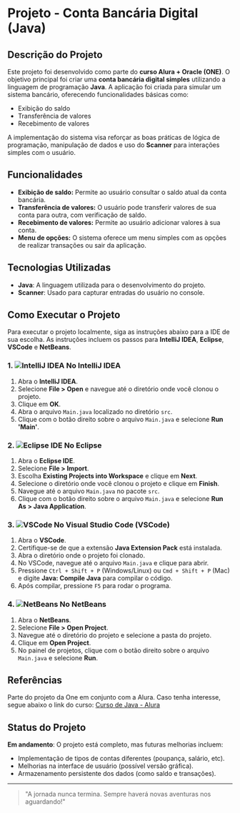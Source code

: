# Projeto - Conta Bancária Digital (Java)

## Descrição do Projeto

Este projeto foi desenvolvido como parte do **curso Alura + Oracle (ONE)**. O objetivo principal foi criar uma **conta bancária digital simples** utilizando a linguagem de programação **Java**. A aplicação foi criada para simular um sistema bancário, oferecendo funcionalidades básicas como:
- Exibição do saldo
- Transferência de valores
- Recebimento de valores

A implementação do sistema visa reforçar as boas práticas de lógica de programação, manipulação de dados e uso do **Scanner** para interações simples com o usuário.

## Funcionalidades

- **Exibição de saldo:** Permite ao usuário consultar o saldo atual da conta bancária.
- **Transferência de valores:** O usuário pode transferir valores de sua conta para outra, com verificação de saldo.
- **Recebimento de valores:** Permite ao usuário adicionar valores à sua conta.
- **Menu de opções:** O sistema oferece um menu simples com as opções de realizar transações ou sair da aplicação.

## Tecnologias Utilizadas

- **Java**: A linguagem utilizada para o desenvolvimento do projeto.
- **Scanner**: Usado para capturar entradas do usuário no console.

## Como Executar o Projeto

Para executar o projeto localmente, siga as instruções abaixo para a IDE de sua escolha. As instruções incluem os passos para **IntelliJ IDEA**, **Eclipse**, **VSCode** e **NetBeans**.

### 1. ![IntelliJ IDEA](https://upload.wikimedia.org/wikipedia/commons/thumb/9/9b/IntelliJ_IDEA_Logo.svg/1024px-IntelliJ_IDEA_Logo.svg.png) **No IntelliJ IDEA**

1. Abra o **IntelliJ IDEA**.
2. Selecione **File > Open** e navegue até o diretório onde você clonou o projeto.
3. Clique em **OK**.
4. Abra o arquivo `Main.java` localizado no diretório `src`.
5. Clique com o botão direito sobre o arquivo `Main.java` e selecione **Run 'Main'**.

### 2. ![Eclipse IDE](https://upload.wikimedia.org/wikipedia/commons/thumb/4/48/Eclipse_Logo.svg/220px-Eclipse_Logo.svg.png) **No Eclipse**

1. Abra o **Eclipse IDE**.
2. Selecione **File > Import**.
3. Escolha **Existing Projects into Workspace** e clique em **Next**.
4. Selecione o diretório onde você clonou o projeto e clique em **Finish**.
5. Navegue até o arquivo `Main.java` no pacote `src`.
6. Clique com o botão direito sobre o arquivo `Main.java` e selecione **Run As > Java Application**.

### 3. ![VSCode](https://upload.wikimedia.org/wikipedia/commons/a/a7/Visual_Studio_Code_1.35_icon.svg) **No Visual Studio Code (VSCode)**

1. Abra o **VSCode**.
2. Certifique-se de que a extensão **Java Extension Pack** está instalada.
3. Abra o diretório onde o projeto foi clonado.
4. No VSCode, navegue até o arquivo `Main.java` e clique para abrir.
5. Pressione `Ctrl + Shift + P` (Windows/Linux) ou `Cmd + Shift + P` (Mac) e digite **Java: Compile Java** para compilar o código.
6. Após compilar, pressione `F5` para rodar o programa.

### 4. ![NetBeans](https://upload.wikimedia.org/wikipedia/commons/0/06/Apache_NetBeans_Logo.svg) **No NetBeans**

1. Abra o **NetBeans**.
2. Selecione **File > Open Project**.
3. Navegue até o diretório do projeto e selecione a pasta do projeto.
4. Clique em **Open Project**.
5. No painel de projetos, clique com o botão direito sobre o arquivo `Main.java` e selecione **Run**.

## Referências

Parte do projeto da One em conjunto com a Alura. Caso tenha interesse, segue abaixo o link do curso:
[Curso de Java - Alura](https://cursos.alura.com.br/course/java-criando-primeira-aplicacao)

## Status do Projeto

**Em andamento**: O projeto está completo, mas futuras melhorias incluem:
- Implementação de tipos de contas diferentes (poupança, salário, etc).
- Melhorias na interface de usuário (possível versão gráfica).
- Armazenamento persistente dos dados (como saldo e transações).

---

> "A jornada nunca termina. Sempre haverá novas aventuras nos aguardando!"
